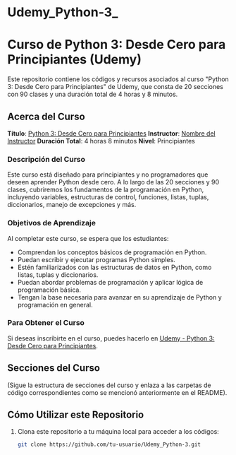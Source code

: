 # Udemy_Python-3_

# Curso de Python 3: Desde Cero para Principiantes (Udemy)

Este repositorio contiene los códigos y recursos asociados al curso "Python 3: Desde Cero para Principiantes" de Udemy, que consta de 20 secciones con 90 clases y una duración total de 4 horas y 8 minutos.

## Acerca del Curso

**Título**: [Python 3: Desde Cero para Principiantes](https://www.udemy.com/course/python-3-desde-cero-para-principiantes-y-no-programadores/)
**Instructor**: [Nombre del Instructor](https://www.udemy.com/user/perfil-del-instructor/)
**Duración Total**: 4 horas 8 minutos
**Nivel**: Principiantes

### Descripción del Curso

Este curso está diseñado para principiantes y no programadores que deseen aprender Python desde cero. A lo largo de las 20 secciones y 90 clases, cubriremos los fundamentos de la programación en Python, incluyendo variables, estructuras de control, funciones, listas, tuplas, diccionarios, manejo de excepciones y más.

### Objetivos de Aprendizaje

Al completar este curso, se espera que los estudiantes:

- Comprendan los conceptos básicos de programación en Python.
- Puedan escribir y ejecutar programas Python simples.
- Estén familiarizados con las estructuras de datos en Python, como listas, tuplas y diccionarios.
- Puedan abordar problemas de programación y aplicar lógica de programación básica.
- Tengan la base necesaria para avanzar en su aprendizaje de Python y programación en general.

### Para Obtener el Curso

Si deseas inscribirte en el curso, puedes hacerlo en [Udemy - Python 3: Desde Cero para Principiantes](https://www.udemy.com/course/python-3-desde-cero-para-principiantes-y-no-programadores/).

## Secciones del Curso

(Sigue la estructura de secciones del curso y enlaza a las carpetas de código correspondientes como se mencionó anteriormente en el README).

## Cómo Utilizar este Repositorio

1. Clona este repositorio a tu máquina local para acceder a los códigos:

   ```bash
   git clone https://github.com/tu-usuario/Udemy_Python-3.git
